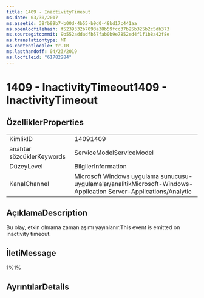 ```yaml
---
title: 1409 - InactivityTimeout
ms.date: 03/30/2017
ms.assetid: 38fb99b7-b00d-4b55-b9d0-48bd17c441aa
ms.openlocfilehash: f5239332b7093a38b59fcc37b25b325b2c5db373
ms.sourcegitcommit: 9b552addadfb57fab0b9e7852ed4f1f1b8a42f8e
ms.translationtype: MT
ms.contentlocale: tr-TR
ms.lasthandoff: 04/23/2019
ms.locfileid: "61782284"
---
```

# <a name="1409---inactivitytimeout"></a><span data-ttu-id="f49cb-102">1409 - InactivityTimeout</span><span class="sxs-lookup"><span data-stu-id="f49cb-102">1409 - InactivityTimeout</span></span>
## <a name="properties"></a><span data-ttu-id="f49cb-103">Özellikler</span><span class="sxs-lookup"><span data-stu-id="f49cb-103">Properties</span></span>  
  
|||  
|-|-|  
|<span data-ttu-id="f49cb-104">Kimlik</span><span class="sxs-lookup"><span data-stu-id="f49cb-104">ID</span></span>|<span data-ttu-id="f49cb-105">1409</span><span class="sxs-lookup"><span data-stu-id="f49cb-105">1409</span></span>|  
|<span data-ttu-id="f49cb-106">anahtar sözcükler</span><span class="sxs-lookup"><span data-stu-id="f49cb-106">Keywords</span></span>|<span data-ttu-id="f49cb-107">ServiceModel</span><span class="sxs-lookup"><span data-stu-id="f49cb-107">ServiceModel</span></span>|  
|<span data-ttu-id="f49cb-108">Düzey</span><span class="sxs-lookup"><span data-stu-id="f49cb-108">Level</span></span>|<span data-ttu-id="f49cb-109">Bilgiler</span><span class="sxs-lookup"><span data-stu-id="f49cb-109">Information</span></span>|  
|<span data-ttu-id="f49cb-110">Kanal</span><span class="sxs-lookup"><span data-stu-id="f49cb-110">Channel</span></span>|<span data-ttu-id="f49cb-111">Microsoft Windows uygulama sunucusu-uygulamalar/analitik</span><span class="sxs-lookup"><span data-stu-id="f49cb-111">Microsoft-Windows-Application Server-Applications/Analytic</span></span>|  
  
## <a name="description"></a><span data-ttu-id="f49cb-112">Açıklama</span><span class="sxs-lookup"><span data-stu-id="f49cb-112">Description</span></span>  
 <span data-ttu-id="f49cb-113">Bu olay, etkin olmama zaman aşımı yayınlanır.</span><span class="sxs-lookup"><span data-stu-id="f49cb-113">This event is emitted on inactivity timeout.</span></span>  
  
## <a name="message"></a><span data-ttu-id="f49cb-114">İleti</span><span class="sxs-lookup"><span data-stu-id="f49cb-114">Message</span></span>  
 <span data-ttu-id="f49cb-115">1%</span><span class="sxs-lookup"><span data-stu-id="f49cb-115">1%</span></span>  
  
## <a name="details"></a><span data-ttu-id="f49cb-116">Ayrıntılar</span><span class="sxs-lookup"><span data-stu-id="f49cb-116">Details</span></span>
